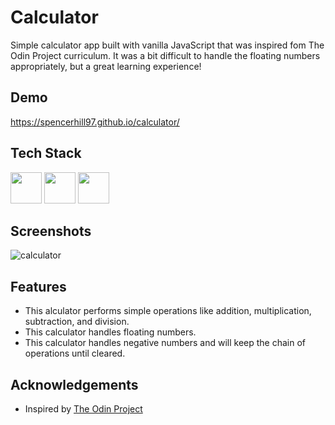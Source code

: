 
# Calculator

Simple calculator app built with vanilla JavaScript that was inspired fom The Odin Project curriculum. It was a bit difficult to handle the floating numbers appropriately, but a great learning experience!

## Demo

https://spencerhill97.github.io/calculator/


## Tech Stack

<div align="left">
<img src="https://cdn.jsdelivr.net/gh/devicons/devicon/icons/html5/html5-original.svg" width="50" height="50"/>
<img src="https://cdn.jsdelivr.net/gh/devicons/devicon/icons/css3/css3-original.svg" width="50" height="50" />
<img src="https://cdn.jsdelivr.net/gh/devicons/devicon/icons/javascript/javascript-original.svg" width="50" height="50"/>
</div>


## Screenshots

![calculator](https://github.com/spencerhill97/calculator/assets/113248092/0187ed0e-0959-4a02-8526-2ac7acd9c178)



## Features

- This alculator performs simple operations like addition, multiplication, subtraction, and division.
- This calculator handles floating numbers.
- This calculator handles negative numbers and will keep the chain of operations until cleared.


## Acknowledgements

 - Inspired by [The Odin Project](https://www.theodinproject.com/lessons/foundations-calculator)


